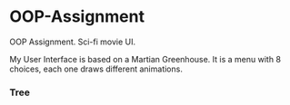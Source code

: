 # OOP-Assignment

OOP Assignment.
Sci-fi movie UI.

My User Interface is based on a Martian Greenhouse. It is a menu with 8 choices, each one draws different animations.

<h3> Tree </h3>
